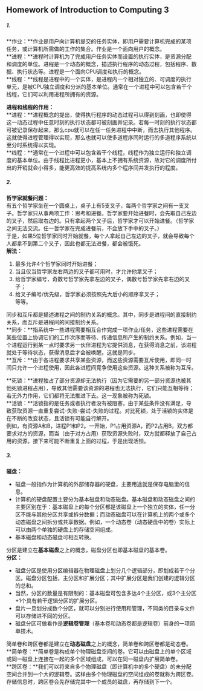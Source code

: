 ## Homework of Introduction to Computing 3

##### 1.
**作业：**作业是用户向计算机提交的任务实体，即用户需要计算机完成的某项任务，或计算机所需做的工作的集合。作业是一个面向用户的概念。  
**进程：**进程时计算机为了完成用户任务实体而设置的执行实体，是资源分配和调度的单位。进程是一个动态的概念，描述执行程序的动态过程，包括程序、数据、执行状态等。进程是一个面向CPU调度和执行的概念。    
**线程：**线程是进程中的一个实体，是进程内一个相对独立的、可调度的执行单元，是被CPU独立调度和分派的基本单位。通常在一个进程中可以包含若干个线程，它们可以利用进程所拥有的资源。  
  
**进程和线程的作用：**  
**进程：**进程概念的提出，使得执行程序的动态过程可以得到刻画，也即使得这一动态过程中任意时刻的执行状态都可被刻画并记录。若每一时刻的执行状态都可被记录保存起来，那么cpu就可以在任一任务进程中中断，而去执行其他程序。这就使得进程管理得以实现，那么也就可以使多道程序同时运行的多道程序系统以至分时系统得以实现。  
**线程：**通常在一个进程中可以包含若干个线程，线程作为独立运行和独立调度的基本单位。由于线程比进程更小，基本上不拥有系统资源，故对它的调度所付出的开销就会小得多，能更高效的提高系统内多个程序间并发执行的程度。
##### 2.
**哲学家就餐问题：**  
有五个哲学家坐在一个圆桌上，桌子上有5支叉子，每两个哲学家之间有一支叉子。哲学家只从事两项工作：思考和进餐。哲学家要开始进餐时，会先取自己左边的叉子，然后取右边的。只有拿起两个叉子后，哲学家才可以开始进餐。（哲学家之间无法交流。任一哲学家在完成进餐前，不会放下手中的叉子。）  
于是，如果5位哲学家同时开始就餐，每个人拿起自己左边的叉子，就会导致每个人都拿不到第二个叉子，因此也都无法进餐，都会被饿死。  
**解法：**  
1. 最多允许4个哲学家同时开始进餐；  
2. 当且仅当哲学家左右两边的叉子都可用时，才允许他拿叉子；  
3. 给哲学家编号，奇数号哲学家先拿左边的叉子，偶数号哲学家先拿右边的叉子；  
4. 给叉子编号/优先级，哲学家必须按照先大后小的顺序拿叉子；  
等等。  
  
同步和互斥都是描述进程之间的制约关系的概念。其中，同步是进程间的直接制约关系，而互斥是进程间的间接制约关系。  
**同步：**指系统中一些进程需要相互合作完成一项作业/任务，这些进程需要在某些位置上协调它们的工作次序而等待、传递信息所产生的制约关系。例如，当一个进程运行到某一点时要求另一伙伴进程为它提供消息，在获得消息之前，该进程就处于等待状态，获得消息后才会被唤醒。这就是同步。  
**互斥：**由于各进程要求共享某些资源，而这些资源需要互斥使用，即同一时间只允许一个进程使用，因此各进程间竞争使用这些资源。这种关系被称为互斥。  
  
**死锁：**进程独占了部分资源却无法执行（因为它需要的另一部分资源也被其他死锁进程占用），导致其他需要该资源的进程也无法执行，它们只能互相等待；若无外力作用，它们都将无法推进下去。这一现象被称为死锁。  
**活锁：**活锁指的是任务或者执行者没有被阻塞，由于某些条件没有满足，导致获取资源一直重复尝试-失败-尝试-失败的过程。对比死锁，处于活锁的实体是在不断的改变状态，且活锁有可能自行解开。  
例如，有资源A和B，进程P1和P2。一开始，P1占用资源A，而P2占用B，双方都要求对方的资源，而当（由于对方占用）获取资源失败时，双方就都释放了自己占用的资源。接下来可能不断重复上面的过程，于是出现活锁。
##### 3.
**磁盘：**  
  - 磁盘一般指作为计算机的外部储存器的硬盘，主要用途就是保存电脑里的信息。  
  - 计算机的硬盘配置主要分为基本磁盘和动态磁盘。基本磁盘和动态磁盘之间的主要区别在于：基本磁盘上的每个分区都是该磁盘上一个独立的实体，任一分区不能与其他分区共享或拆分数据；而动态磁盘可以在计算机上的两个或多个动态磁盘之间拆分或共享数据。例如，一个动态卷（动态硬盘中的卷）实际上可以由两个单独的硬盘上的存储空间组成。  
  - 基本磁盘和动态磁盘可相互转换。
  
分区是建立在**基本磁盘**之上的概念，磁盘分区也即基本磁盘的基本卷。  
**分区：**   
  - 磁盘分区是使用分区编辑器在物理磁盘上划分几个逻辑部分，即划成若干个分区。磁盘分区包括，主分区和扩展分区；其中扩展分区是我们创建的逻辑分区的总和。  
  - 当然，分区的数量是有限制的：基本磁盘可包含多达4个主分区，或3个主分区+1个具有若干逻辑分区的扩展分区。  
  - 盘片一旦划分成数个分区，就可以分别进行使用和管理，不同类的目录与文件可以存储进不同的分区。  
  - 磁盘分区可做看作是**逻辑卷管理**（基本卷和动态卷都是逻辑卷）前身的一项简单技术。
  
简单卷和跨区卷都是建立在**动态磁盘**之上的概念，简单卷和跨区卷都是动态卷。  
**简单卷：**简单卷是构成单个物理磁盘空间的卷。它可以由磁盘上的单个区域或同一磁盘上连接在一起的多个区域组成，可以在同一磁盘内扩展简单卷。  
**跨区卷：**我们可以将来自多个物理磁盘（即计算机中的多个硬盘）的未分配空间合并到一个大的逻辑卷。这样由多个物理磁盘的空间组成的卷就称为跨区卷。存储信息时，跨区卷会先存储完其中一个成员的磁盘，再存储到下一个。